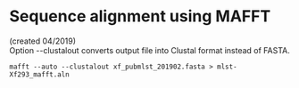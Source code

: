 # Sequence alignment using MAFFT
(created 04/2019)  
Option --clustalout converts output file into Clustal format instead of FASTA.
```
mafft --auto --clustalout xf_pubmlst_201902.fasta > mlst-Xf293_mafft.aln

```
